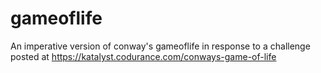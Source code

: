 # gameoflife
An imperative version of conway's gameoflife in response to a challenge posted at https://katalyst.codurance.com/conways-game-of-life

